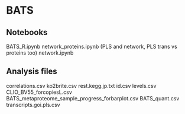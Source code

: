 # BATS

## Notebooks
BATS_R.ipynb
network_proteins.ipynb (PLS and network, PLS trans vs proteins too)
network.ipynb

## Analysis files
correlations.csv
ko2brite.csv
rest.kegg.jp.txt
id.csv
levels.csv
CLIO_BV55_forcopiesL.csv
BATS_metaproteome_sample_progress_forbarplot.csv
BATS_quant.csv
transcripts.goi.pls.csv

